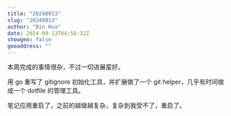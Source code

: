 ```yaml
---
title: "20240913"
slug: "20240913"
author: "Bin Hua"
date: 2024-09-13T04:58:32Z
showgeo: false
geoaddress: ""
---
```


本周完成的事情很杂，不过一切进展蛮好。

用 go 重写了 gitignore 初始化工具，并扩展做了一个 git helper，几乎有时间做成一个 dotfile 的管理工具。

笔记应用重启了，之前的越做越复杂，复杂到我受不了，重启了。